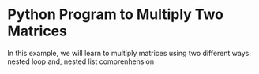 
# Python Program to Multiply Two Matrices

In this example, we will learn to multiply matrices using two different ways: nested loop and, nested list comprenhension
